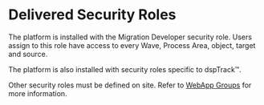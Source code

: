 # Delivered Security Roles

The platform is installed with the Migration Developer security role.
Users assign to this role have access to every Wave, Process Area,
object, target and source.

The platform is also installed with security roles specific to
dspTrack™.

Other security roles must be defined on site. Refer to [WebApp
Groups](WebApp_Groups.htm) for more information.
